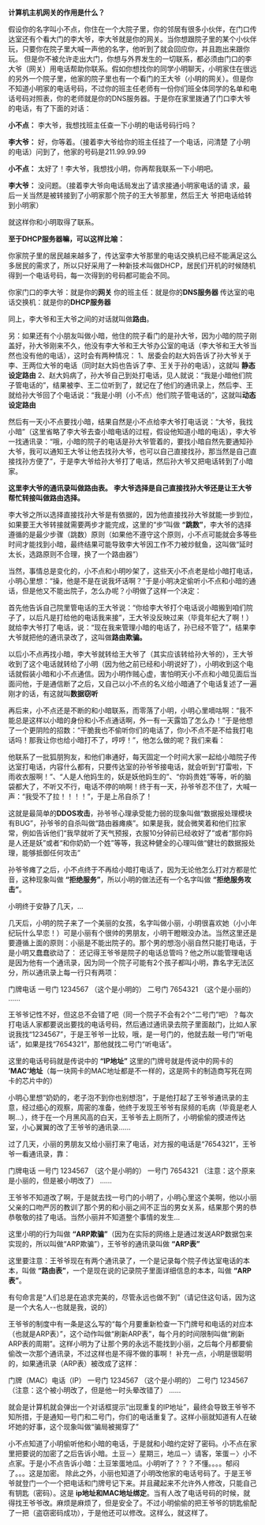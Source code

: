 **计算机主机网关的作用是什么？**

假设你的名字叫小不点，你住在一个大院子里，你的邻居有很多小伙伴，在门口传达室还有个看大门的李大爷，李大爷就是你的网关。当你想跟院子里的某个小伙伴玩，只要你在院子里大喊一声他的名字，他听到了就会回应你，并且跑出来跟你玩。 
但是你不被允许走出大门，你想与外界发生的一切联系，都必须由门口的李大爷（网关）用电话帮助你联系。假如你想找你的同学小明聊天，小明家住在很远的另外一个院子里，他家的院子里也有一个看门的王大爷（小明的网关）。但是你不知道小明家的电话号码，不过你的班主任老师有一份你们班全体同学的名单和电话号码对照表，你的老师就是你的DNS服务器。于是你在家里拨通了门口李大爷的电话，有了下面的对话：

**小不点：** 李大爷，我想找班主任查一下小明的电话号码行吗？

**李大爷：** 好，你等着。（接着李大爷给你的班主任挂了一个电话，问清楚 
了小明的电话）问到了，他家的号码是211.99.99.99

**小不点：** 太好了！李大爷，我想找小明，你再帮我联系一下小明吧。

**李大爷：** 没问题。（接着李大爷向电话局发出了请求接通小明家电话的请 
求，最后一关当然是被转接到了小明家那个院子的王大爷那里，然后王大 
爷把电话给转到小明家）

就这样你和小明取得了联系。

**至于DHCP服务器嘛，可以这样比喻：**

你家院子里的居民越来越多了，传达室李大爷那里的电话交换机已经不能满足这么多居民的需求了，所以只好采用了一种新技术叫做DHCP，居民们开机的时候随机得到一个电话号码，每一次得到的号码都可能会不同。

你家门口的李大爷：就是你的**网关** 
你的班主任：就是你的**DNS服务器**
传达室的电话交换机：就是你的**DHCP服务器**

同上，李大爷和王大爷之间的对话就叫做**路由**。

另：如果还有个小朋友叫做小暗，他住的院子看门的是孙大爷，因为小暗的院子刚盖好，孙大爷刚来不久，他没有李大爷和王大爷办公室的电话（李大爷和王大爷当然也没有他的电话），这时会有两种情况： 
1、居委会的赵大妈告诉了孙大爷关于李、王两位大爷的电话（同时赵大妈也告诉了李、王关于孙的电话），这就叫 **静态设定路由** 
2、赵大妈病了，孙大爷自己到处打电话，见人就说：“我是小暗他们院子管电话的”，结果被李、王二位听到了，就记在了他们的通讯录上，然后李、王就给孙大爷回了个电话说：“我是小明（小不点）他们院子管电话的”，这就叫**动态设定路由**

然后有一天小不点要找小暗，结果自然是小不点给李大爷打电话说：“大爷，我找小暗”（这里省略了李大爷去查小暗电话的过程，假设他知道小暗的电话），李大爷一找通讯录：“哦，小暗的院子的电话是孙大爷管着的，要找小暗自然先要通知孙大爷，我可以通知王大爷让他去找孙大爷，也可以自己直接找孙，那当然是自己直接找孙方便了”，于是李大爷给孙大爷打了电话，然后孙大爷又把电话转到了小暗家。

**这里李大爷的通讯录叫做路由表。** 
**李大爷选择是自己直接找孙大爷还是让王大爷帮忙转接叫做路由选择。**

李大爷之所以选择直接找孙大爷是有依据的，因为他直接找孙大爷就能一步到位，如果要王大爷转接就需要两步才能完成，这里的“步”叫做 **“跳数”**，李大爷的选择遵循的是最少步骤（跳数）原则（如果他不遵守这个原则，小不点可能就会多等些时间才能找到小暗，最终结果可能导致李大爷因工作不力被炒鱿鱼，这叫做“延时太长，选路原则不合理，换了一个路由器”）

当然，事情总是变化的，小不点和小明吵架了，这些天小不点老是给小暗打电话，小明心里想：“操，他是不是在说我坏话啊？”于是小明决定偷听小不点和小暗的通话，但是他又不能出院子，怎么办呢？小明做了这样一个决定：

首先他告诉自己院里管电话的王大爷说：“你给李大爷打个电话说小暗搬到咱们院子了，以后凡是打给他的电话我来接”，王大爷没反映过来（毕竟年纪大了啊！）就给李大爷打了电话，说：“现在我来管理小暗的电话了，孙已经不管了”，结果李大爷就把他的通讯录改了，这叫做**路由欺骗。**

以后小不点再找小暗，李大爷就转给王大爷了（其实应该转给孙大爷的），王大爷收到了这个电话就转给了小明（因为他之前已经和小明说好了），小明收到这个电话就假装小暗和小不点通信。因为小明作贼心虚，害怕明天小不点和小暗见面后当面问他，于是通信断了之后，又自己以小不点的名义给小暗通了个电话复述了一遍刚才的话，有这就叫**数据窃听**

再后来，小不点还是不断的和小暗联系，而零落了小明，小明心里嘀咕啊：“我不能总是这样以小暗的身份和小不点通话啊，外一有一天露馅了怎么办！”于是他想了一个更阴险的招数：“干脆我也不偷听你们的电话了，你小不点不是不给我打电话吗！那我让你也给小暗打不了，哼哼！”，他怎么做的呢？我们来看：

他联系了一批狐朋狗友，和他们串通好，每天固定一个时间大家一起给小暗院子传达室打电话，内容什么都有，只要传达室的孙爷爷接电话，就会听到“打雷啦，下雨收衣服啊！”、“人是人他妈生的，妖是妖他妈生的”、“你妈贵姓”等等，听的脑袋都大了，不听又不行，电话不停的响啊！终于有一天，孙爷爷忍不住了，大喊一声：“我受不了拉！！！！”，于是上吊自杀了！

这就是最简单的**DDOS攻击**，孙爷爷心理承受能力弱的现象叫做“数据报处理模块有BUG”，孙爷爷的自杀叫做“路由器瘫痪”。如果是我，就会微笑着和他们拉家常，例如告诉他们“我早就听了天气预报，衣服10分钟前已经收好了”或者“那你妈是人还是妖”或者“和你奶奶一个姓”等等，我这种健全的心理叫做“健壮的数据报处理，能够抵御任何攻击”

孙爷爷瘫了之后，小不点终于不再给小暗打电话了，因为无论他怎么打对方都是忙音，这种现象叫做 **“拒绝服务”**，所以小明的做法还有一个名字叫做 **“拒绝服务攻击”**。

小明终于安静了几天，...

几天后，小明的院子来了一个美丽的女孩，名字叫做小丽，小明很喜欢她（小小年纪玩什么早恋！）可是小丽有个很帅的男朋友，小明干瞪眼没办法。当然这里还是要遵循上面的原则：小丽是不能出院子的。那个男的想泡小丽自然只能打电话，于是小明又蠢蠢欲动了： 
还记得王爷爷是院子的电话总管吗？他之所以能管理电话是因为他有一个通讯录，因为同一个院子可能有2个孩子都叫小明，靠名字无法区分，所以通讯录上每一行只有两项：

门牌电话 
一号门 1234567 （这个是小明的） 
二号门 7654321 （这个是小丽的） 
......

王爷爷记性不好，但这总不会错了吧（同一个院子不会有2个“二号门”吧）？每次打电话人家都要说出要找的电话号码，然后通过通讯录去院子里面敲门，比如人家说我找“1234567”，于是王爷爷一比较，哦，是一号门的，他就去敲一号门“听电话”，如果是找“7654321”，那他就找二号门“听电话”。

这里的电话号码就是传说中的 **“IP地址”**
这里的门牌号就是传说中的网卡的 **’MAC‘地址**（每一块网卡的MAC地址都是不一样的，这是网卡的制造商写死在网卡的芯片中的）

小明心里想“奶奶的，老子泡不到你也别想泡”，于是他打起了王爷爷通讯录的主意，经过细心的观察，周密的准备，他终于发现王爷爷有尿频的毛病（毕竟是老人啊...），终于在一个月黑风高的白天，王爷爷去上厕所了，小明偷偷的摸进传达室，小心翼翼的改了王爷爷的通讯录......

过了几天，小丽的男朋友又给小丽打来了电话，对方报的电话是“7654321”，王爷爷一看通讯录，靠：

门牌电话 
一号门 1234567 （这个是小明的） 
一号门 7654321 （注意：这个原来是小丽的，但是被小明改了） 
......

王爷爷不知道改了啊，于是就去找一号门的小明了，小明心里这个美啊，他以小丽父亲的口吻严厉的教训了那个男的和小丽之间不正当的男女关系，结果那个男的恭恭敬敬的挂了电话。当然小丽并不知道整个事情的发生...

这里小明的行为叫做 **“ARP欺骗”**（因为在实际的网络上是通过发送ARP数据包来实现的，所以叫做“ARP欺骗”），王爷爷的通讯录叫做 **“ARP表”**

这里要注意：王爷爷现在有两个通讯录了，一个是记录每个院子传达室电话的本本，叫做 **“路由表”**，一个是现在说的记录院子里面详细信息的本本，叫做 **“ARP表”**。

有句命言是“人们总是在追求完美的，尽管永远也做不到”（请记住这句话，因为这是一个大名人--也就是我，说的）

王爷爷的制度中有一条是这么写的“每个月要重新检查一下门牌号和电话的对应本（也就是ARP表）”，这个动作叫做“刷新ARP表”，每个月的时间限制叫做“刷新ARP表的周期”。这样小明为了让那个男的永远不能找到小丽，之后每个月都要偷偷改一次那个通讯录，不过这样也是不得不做的事啊！ 
补充一点，小明是很聪明的，如果通讯录（ARP表）被改成了这样：

门牌（MAC）电话（IP） 
一号门 1234567 （这个是小明的） 
二号门 1234567 （注意：这个被小明改了，但是他一时头晕改错了） 
......

就会是计算机就会弹出一个对话框提示“出现重复的IP地址”，最终会导致王爷爷不知所措，于是通知一号门和二号门，你们的电话重复了。这样小丽就知道有人在破坏她的好事，这个现象叫做“骗局被揭穿了”

小不点知道了小明偷听他和小暗的电话，于是就和小暗约定好了密码。小不点在家里把要说的加密了之后告诉小暗。土豆－〉星期三，地瓜－〉请客，笨蛋－〉小不点家。于是小不点告诉小暗：土豆笨蛋地瓜。小明听了？？？不懂。。。。郁闷了。。。这是加密。 
除此之外，小丽也知道了小明改他家的电话号码了。于是王爷爷就登门一个一个把电话和门牌号记下来。并且藏起来不允许外人修改，只能自己有钥匙（密码）。这是 **ip地址和MAC地址绑定**。当有人改了电话号码的时候，就得找王爷爷改。麻烦是麻烦了，但是安全了。不过小明偷偷的把王爷爷的钥匙偷配了一把（盗窃密码成功），于是他还可以修改。这样么，就这样了。

